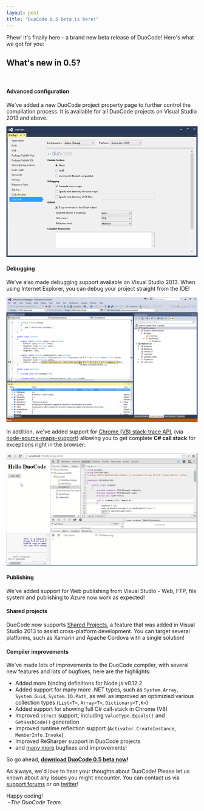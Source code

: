 ```yaml
---
layout: post
title: "DuoCode 0.5 beta is here!"
---
```

Phew! It's finally here - a brand new beta release of DuoCode! Here's what we got for you:

## What's new in 0.5?
<br/>

#### Advanced configuration

We've added a new DuoCode project property page to further control the compilation process. It is available for all DuoCode projects on Visual Studio 2013 and above.

<img src="/images/duocode-0.5-beta-is-here/property-page.png" class="screenshot img-responsive">
<br/>

#### Debugging

We've also made debugging support available on Visual Studio 2013. When using Internet Explorer, you can debug your project straight from the IDE!

<img src="/images/duocode-0.5-beta-is-here/debugging.png" class="screenshot img-responsive">

In addition, we've added support for [Chrome (V8) stack-trace API](https://code.google.com/p/v8/wiki/JavaScriptStackTraceApi), (via [node-source-maps-support](https://github.com/evanw/node-source-map-support)) allowing you to get complete <strong>C# call stack</strong> for exceptions right in the browser:

<img src="/images/duocode-0.5-beta-is-here/debugging-callstack.gif" class="screenshot img-responsive">
<br/>

#### Publishing

We've added support for Web publishing from Visual Studio - Web, FTP, file system and publishing to Azure now work as expected!
<br/>

#### Shared projects

DuoCode now supports [Shared Projects](https://msdn.microsoft.com/en-us/library/dn771552.aspx), a feature that was added in Visual Studio 2013 to assist cross-platform development. You can target several platforms, such as Xamarin and Apache Cordova with a single solution!

#### Compiler improvements

We've made lots of improvements to the DuoCode compiler, with several new features and lots of bugfixes, here are the highlights:

  * Added more binding definitions for Node.js v0.12.2
  * Added support for many more .NET types, such as `System.Array`, `System.Guid`, `System.IO.Path`, as well as improved an optimizied various collection types (`List<T>`, `Array<T>`, `Dictionary<T,K>`)
  * Added support for showing full C# call-stack in Chrome (V8)
  * Improved `struct` support, including `ValueType.Equals()` and `GetHashCode()` generation
  * Improved runtime reflection support (`Activator.CreateInstance`, `MemberInfo.Invoke`)
  * Improved ReSharper support in DuoCode projects
  * and [many more](http://duoco.de/version-history) bugfixes and improvements!

So go ahead, [**download DuoCode 0.5 beta now**](http://duoco.de/download)**!**

As always, we'd love to hear your thoughts about DuoCode! Please let us known about any issues you might encounter. You can contact us via [support forums](http://support.duoco.de/) or on [twitter](https://twitter.com/duocoders)!

Happy coding!  
&nbsp;&ndash;*The DuoCode Team*
